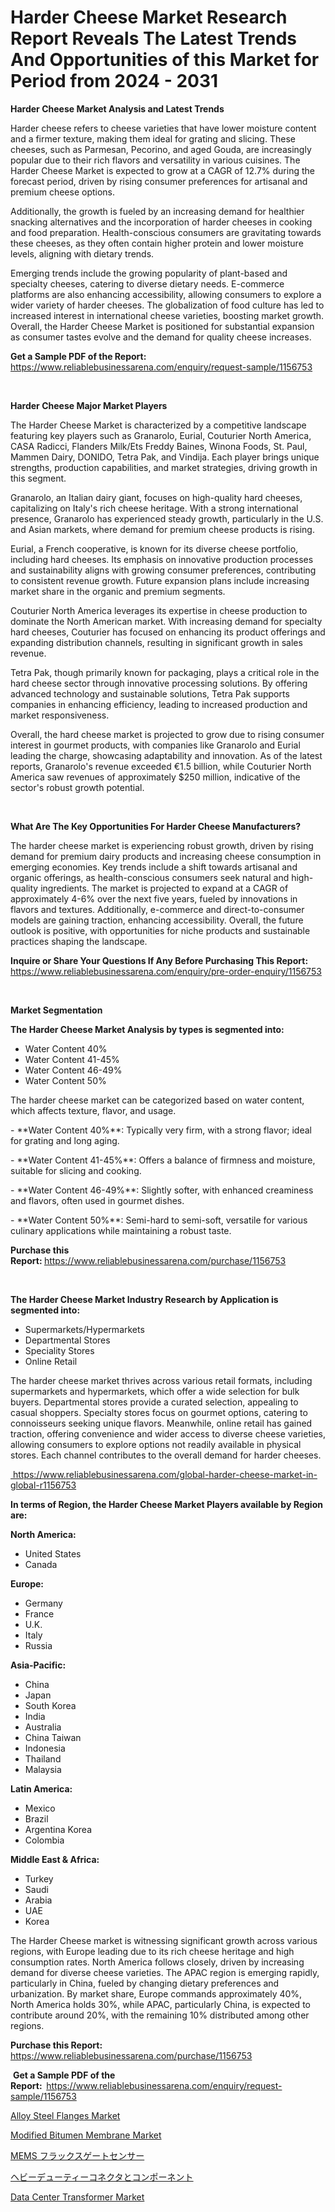 <p><h1>Harder Cheese Market Research Report Reveals The Latest Trends And Opportunities of this Market for Period from 2024 - 2031</h1></p><p><strong>Harder Cheese Market Analysis and Latest Trends</strong></p>
<p><p>Harder cheese refers to cheese varieties that have lower moisture content and a firmer texture, making them ideal for grating and slicing. These cheeses, such as Parmesan, Pecorino, and aged Gouda, are increasingly popular due to their rich flavors and versatility in various cuisines. The Harder Cheese Market is expected to grow at a CAGR of 12.7% during the forecast period, driven by rising consumer preferences for artisanal and premium cheese options. </p><p>Additionally, the growth is fueled by an increasing demand for healthier snacking alternatives and the incorporation of harder cheeses in cooking and food preparation. Health-conscious consumers are gravitating towards these cheeses, as they often contain higher protein and lower moisture levels, aligning with dietary trends. </p><p>Emerging trends include the growing popularity of plant-based and specialty cheeses, catering to diverse dietary needs. E-commerce platforms are also enhancing accessibility, allowing consumers to explore a wider variety of harder cheeses. The globalization of food culture has led to increased interest in international cheese varieties, boosting market growth. Overall, the Harder Cheese Market is positioned for substantial expansion as consumer tastes evolve and the demand for quality cheese increases.</p></p>
<p><strong>Get a Sample PDF of the Report:&nbsp;</strong> <a href="https://www.reliablebusinessarena.com/enquiry/request-sample/1156753">https://www.reliablebusinessarena.com/enquiry/request-sample/1156753</a></p>
<p>&nbsp;</p>
<p><strong>Harder Cheese Major Market Players</strong></p>
<p><p>The Harder Cheese Market is characterized by a competitive landscape featuring key players such as Granarolo, Eurial, Couturier North America, CASA Radicci, Flanders Milk/Ets Freddy Baines, Winona Foods, St. Paul, Mammen Dairy, DONIDO, Tetra Pak, and Vindija. Each player brings unique strengths, production capabilities, and market strategies, driving growth in this segment.</p><p>Granarolo, an Italian dairy giant, focuses on high-quality hard cheeses, capitalizing on Italy's rich cheese heritage. With a strong international presence, Granarolo has experienced steady growth, particularly in the U.S. and Asian markets, where demand for premium cheese products is rising.</p><p>Eurial, a French cooperative, is known for its diverse cheese portfolio, including hard cheeses. Its emphasis on innovative production processes and sustainability aligns with growing consumer preferences, contributing to consistent revenue growth. Future expansion plans include increasing market share in the organic and premium segments.</p><p>Couturier North America leverages its expertise in cheese production to dominate the North American market. With increasing demand for specialty hard cheeses, Couturier has focused on enhancing its product offerings and expanding distribution channels, resulting in significant growth in sales revenue.</p><p>Tetra Pak, though primarily known for packaging, plays a critical role in the hard cheese sector through innovative processing solutions. By offering advanced technology and sustainable solutions, Tetra Pak supports companies in enhancing efficiency, leading to increased production and market responsiveness.</p><p>Overall, the hard cheese market is projected to grow due to rising consumer interest in gourmet products, with companies like Granarolo and Eurial leading the charge, showcasing adaptability and innovation. As of the latest reports, Granarolo's revenue exceeded €1.5 billion, while Couturier North America saw revenues of approximately $250 million, indicative of the sector's robust growth potential.</p></p>
<p>&nbsp;</p>
<p><strong>What Are The Key Opportunities For Harder Cheese Manufacturers?</strong></p>
<p><p>The harder cheese market is experiencing robust growth, driven by rising demand for premium dairy products and increasing cheese consumption in emerging economies. Key trends include a shift towards artisanal and organic offerings, as health-conscious consumers seek natural and high-quality ingredients. The market is projected to expand at a CAGR of approximately 4-6% over the next five years, fueled by innovations in flavors and textures. Additionally, e-commerce and direct-to-consumer models are gaining traction, enhancing accessibility. Overall, the future outlook is positive, with opportunities for niche products and sustainable practices shaping the landscape.</p></p>
<p><strong>Inquire or Share Your Questions If Any Before Purchasing This Report:</strong> <a href="https://www.reliablebusinessarena.com/enquiry/pre-order-enquiry/1156753">https://www.reliablebusinessarena.com/enquiry/pre-order-enquiry/1156753</a></p>
<p>&nbsp;</p>
<p><strong>Market Segmentation</strong></p>
<p><strong>The Harder Cheese Market Analysis by types is segmented into:</strong></p>
<p><ul><li>Water Content 40%</li><li>Water Content 41-45%</li><li>Water Content 46-49%</li><li>Water Content 50%</li></ul></p>
<p><p>The harder cheese market can be categorized based on water content, which affects texture, flavor, and usage. </p><p>- **Water Content 40%**: Typically very firm, with a strong flavor; ideal for grating and long aging.</p><p>- **Water Content 41-45%**: Offers a balance of firmness and moisture, suitable for slicing and cooking.</p><p>- **Water Content 46-49%**: Slightly softer, with enhanced creaminess and flavors, often used in gourmet dishes.</p><p>- **Water Content 50%**: Semi-hard to semi-soft, versatile for various culinary applications while maintaining a robust taste.</p></p>
<p><strong>Purchase this Report:&nbsp;</strong><a href="https://www.reliablebusinessarena.com/purchase/1156753">https://www.reliablebusinessarena.com/purchase/1156753</a></p>
<p>&nbsp;</p>
<p><strong>The Harder Cheese Market Industry Research by Application is segmented into:</strong></p>
<p><ul><li>Supermarkets/Hypermarkets</li><li>Departmental Stores</li><li>Speciality Stores</li><li>Online Retail</li></ul></p>
<p><p>The harder cheese market thrives across various retail formats, including supermarkets and hypermarkets, which offer a wide selection for bulk buyers. Departmental stores provide a curated selection, appealing to casual shoppers. Specialty stores focus on gourmet options, catering to connoisseurs seeking unique flavors. Meanwhile, online retail has gained traction, offering convenience and wider access to diverse cheese varieties, allowing consumers to explore options not readily available in physical stores. Each channel contributes to the overall demand for harder cheeses.</p></p>
<p><a href="https://www.reliablebusinessarena.com/global-harder-cheese-market-in-global-r1156753">&nbsp;https://www.reliablebusinessarena.com/global-harder-cheese-market-in-global-r1156753</a></p>
<p><strong>In terms of Region, the Harder Cheese Market Players available by Region are:</strong></p>
<p>
    <p> <strong> North America: </strong>
        <ul>
            <li>United States</li>
            <li>Canada</li>
        </ul>
        </p> 
    <p> <strong> Europe: </strong>
        <ul>
            <li>Germany</li>
            <li>France</li>
            <li>U.K.</li>
            <li>Italy</li>
            <li>Russia</li>
        </ul>
        </p> 
    <p> <strong> Asia-Pacific: </strong>
        <ul>
            <li>China</li>
            <li>Japan</li>
            <li>South Korea</li>
            <li>India</li>
            <li>Australia</li>
            <li>China Taiwan</li>
            <li>Indonesia</li>
            <li>Thailand</li>
            <li>Malaysia</li>
        </ul>
        </p> 
    <p> <strong> Latin America: </strong>
        <ul>
            <li>Mexico</li>
            <li>Brazil</li>
            <li>Argentina Korea</li>
            <li>Colombia</li>
        </ul>
        </p> 
    <p> <strong> Middle East & Africa: </strong>
        <ul>
            <li>Turkey</li>
            <li>Saudi</li>
            <li>Arabia</li>
            <li>UAE</li>
            <li>Korea</li>
        </ul>
    </p>
    </p>
<p><p>The Harder Cheese market is witnessing significant growth across various regions, with Europe leading due to its rich cheese heritage and high consumption rates. North America follows closely, driven by increasing demand for diverse cheese varieties. The APAC region is emerging rapidly, particularly in China, fueled by changing dietary preferences and urbanization. By market share, Europe commands approximately 40%, North America holds 30%, while APAC, particularly China, is expected to contribute around 20%, with the remaining 10% distributed among other regions.</p></p>
<p><strong>Purchase this Report: </strong><a href="https://www.reliablebusinessarena.com/purchase/1156753">https://www.reliablebusinessarena.com/purchase/1156753</a></p>
<p>&nbsp;<strong>Get a Sample PDF of the Report:&nbsp;&nbsp;</strong><a href="https://www.reliablebusinessarena.com/enquiry/request-sample/1156753">https://www.reliablebusinessarena.com/enquiry/request-sample/1156753</a></p>
<p><strong></strong></p>
<p><p><a href="https://www.linkedin.com/pulse/alloy-steel-flanges-market-segmentation-geographical-regions-fnwwf?trackingId=wFybDKEaRqe2aF5QEpFlFw%3D%3D">Alloy Steel Flanges Market</a></p><p><a href="https://issuu.com/reportprime-2/docs/modified-bitumen-membrane-market-si_7a063f4b47b201">Modified Bitumen Membrane Market</a></p><p><a href="https://medium.com/@winonawolff1921/mems-fluxgate-sensor-market-%E3%81%AE%E3%82%B0%E3%83%AD%E3%83%BC%E3%83%90%E3%83%AB%E5%B8%82%E5%A0%B4%E6%A6%82%E8%A6%81%E3%81%AF-%E4%B8%96%E7%95%8C%E3%81%8A%E3%82%88%E3%81%B3%E4%B8%BB%E8%A6%81%E5%B8%82%E5%A0%B4%E3%81%AB%E3%81%8A%E3%81%91%E3%82%8B%E6%A5%AD%E7%95%8C%E3%81%AB%E5%BD%B1%E9%9F%BF%E3%82%92%E4%B8%8E%E3%81%88%E3%82%8B%E4%B8%BB%E8%A6%81%E3%81%AA%E3%83%88%E3%83%AC%E3%83%B3%E3%83%89%E3%81%AB%E3%81%A4%E3%81%84%E3%81%A6-%E7%8B%AC%E8%87%AA%E3%81%AE%E8%A6%96%E7%82%B9%E3%82%92%E6%8F%90%E4%BE%9B%E3%81%97%E3%81%BE%E3%81%99-d6b67e3bdf02">MEMS フラックスゲートセンサー</a></p><p><a href="https://medium.com/@winonawolff1921/heavy-duty-connectors-and-components-80f9cf8b4f19">ヘビーデューティーコネクタとコンポーネント</a></p><p><a href="https://www.linkedin.com/pulse/global-data-center-transformer-market-size-expected-2h8oe?trackingId=pSRp54XeTwKnzDvW%2BJr2pg%3D%3D">Data Center Transformer Market</a></p></p>